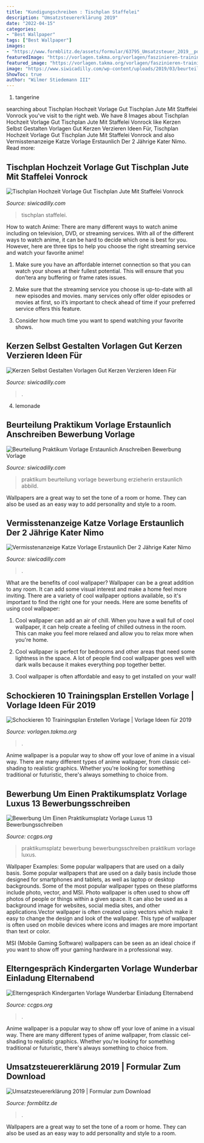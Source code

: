 ```yaml
---
title: "Kundigungschreiben : Tischplan Staffelei"
description: "Umsatzsteuererklärung 2019"
date: "2022-04-15"
categories:
- "Best Wallpaper"
tags: ["Best Wallpaper"]
images:
- "https://www.formblitz.de/assets/formular/63795_Umsatzsteuer_2019__pdf.jpg"
featuredImage: "https://vorlagen.takma.org/vorlagen/faszinieren-trainingsplan-erstellen-vorlage-487243-737x492.jpg"
featured_image: "https://vorlagen.takma.org/vorlagen/faszinieren-trainingsplan-erstellen-vorlage-487243-737x492.jpg"
image: "https://www.siwicadilly.com/wp-content/uploads/2019/03/beurteilung-praktikum-vorlage-erstaunlich-anschreiben-bewerbung-vorlage-erzieherin-abbild-der-beurteilung-praktikum-vorlage-756x1024.jpg"
ShowToc: true
author: "Wilmer Stiedemann III"
---
```



1. tangerine 

	

		
searching about Tischplan Hochzeit Vorlage Gut Tischplan Jute Mit Staffelei Vonrock you've visit to the right web. We have 8 Images about Tischplan Hochzeit Vorlage Gut Tischplan Jute Mit Staffelei Vonrock like Kerzen Selbst Gestalten Vorlagen Gut Kerzen Verzieren Ideen Für, Tischplan Hochzeit Vorlage Gut Tischplan Jute Mit Staffelei Vonrock and also Vermisstenanzeige Katze Vorlage Erstaunlich Der 2 Jährige Kater Nimo. Read more:
		
    
## Tischplan Hochzeit Vorlage Gut Tischplan Jute Mit Staffelei Vonrock

<img loading=lazy src="https://www.siwicadilly.com/wp-content/uploads/2019/03/tischplan-hochzeit-vorlage-gut-tischplan-jute-mit-staffelei-vonrock-der-tischplan-hochzeit-vorlage.jpg" onerror="this.onerror=null;this.src='https://tse3.mm.bing.net/th?id=OIP.B0hLpROETWKMRaPz_S0JQwHaLH&amp;pid=15.1';" alt="Tischplan Hochzeit Vorlage Gut Tischplan Jute Mit Staffelei Vonrock">

_Source: siwicadilly.com_

>tischplan staffelei. 

	

How to watch Anime: There are many different ways to watch anime including on television, DVD, or streaming services.
With all of the different ways to watch anime, it can be hard to decide which one is best for you. However, here are three tips to help you choose the right streaming service and watch your favorite anime!
1. Make sure you have an affordable internet connection so that you can watch your shows at their fullest potential. This will ensure that you don’tera any buffering or frame rates issues.

2. Make sure that the streaming service you choose is up-to-date with all new episodes and movies. many services only offer older episodes or movies at first, so it’s important to check ahead of time if your preferred service offers this feature.

3. Consider how much time you want to spend watching your favorite shows.

    
## Kerzen Selbst Gestalten Vorlagen Gut Kerzen Verzieren Ideen Für

<img loading=lazy src="https://www.siwicadilly.com/wp-content/uploads/2019/03/kerzen-selbst-gestalten-vorlagen-gut-kerzen-verzieren-ideen-fur-kirchliche-anlasse-bastelbuch-der-kerzen-selbst-gestalten-vorlagen-708x1024.jpg" onerror="this.onerror=null;this.src='https://tse4.mm.bing.net/th?id=OIP.9f246W66u4rY6kjZgnx7FQHaKt&amp;pid=15.1';" alt="Kerzen Selbst Gestalten Vorlagen Gut Kerzen Verzieren Ideen Für">

_Source: siwicadilly.com_

>. 

	

4. lemonade 

    
## Beurteilung Praktikum Vorlage Erstaunlich Anschreiben Bewerbung Vorlage

<img loading=lazy src="https://www.siwicadilly.com/wp-content/uploads/2019/03/beurteilung-praktikum-vorlage-erstaunlich-anschreiben-bewerbung-vorlage-erzieherin-abbild-der-beurteilung-praktikum-vorlage-756x1024.jpg" onerror="this.onerror=null;this.src='https://tse1.mm.bing.net/th?id=OIP.qnWbfjky5bq4B26CLF7N5QHaKC&amp;pid=15.1';" alt="Beurteilung Praktikum Vorlage Erstaunlich Anschreiben Bewerbung Vorlage">

_Source: siwicadilly.com_

>praktikum beurteilung vorlage bewerbung erzieherin erstaunlich abbild. 

	

Wallpapers are a great way to set the tone of a room or home. They can also be used as an easy way to add personality and style to a room.

    
## Vermisstenanzeige Katze Vorlage Erstaunlich Der 2 Jährige Kater Nimo

<img loading=lazy src="https://www.siwicadilly.com/wp-content/uploads/2019/03/vermisstenanzeige-katze-vorlage-erstaunlich-der-2-jahrige-kater-nimo-wird-seit-dem-08-07-10-vermisst-der-vermisstenanzeige-katze-vorlage-737x1024.jpg" onerror="this.onerror=null;this.src='https://tse4.mm.bing.net/th?id=OIP.EnzxXPl918QiUwpa6qQXgQHaKS&amp;pid=15.1';" alt="Vermisstenanzeige Katze Vorlage Erstaunlich Der 2 Jährige Kater Nimo">

_Source: siwicadilly.com_

>. 

	

What are the benefits of cool wallpaper?
Wallpaper can be a great addition to any room. It can add some visual interest and make a home feel more inviting. There are a variety of cool wallpaper options available, so it's important to find the right one for your needs. Here are some benefits of using cool wallpaper: 
1. Cool wallpaper can add an air of chill. When you have a wall full of cool wallpaper, it can help create a feeling of chilled outness in the room. This can make you feel more relaxed and allow you to relax more when you're home. 

2. Cool wallpaper is perfect for bedrooms and other areas that need some lightness in the space. A lot of people find cool wallpaper goes well with dark walls because it makes everything pop together better. 

3. Cool wallpaper is often affordable and easy to get installed on your wall!

    
## Schockieren 10 Trainingsplan Erstellen Vorlage | Vorlage Ideen Für 2019

<img loading=lazy src="https://vorlagen.takma.org/vorlagen/faszinieren-trainingsplan-erstellen-vorlage-487243-737x492.jpg" onerror="this.onerror=null;this.src='https://tse3.mm.bing.net/th?id=OIP.16MD-qqi-R2SE1lBs1Sz3gHaE8&amp;pid=15.1';" alt="Schockieren 10 Trainingsplan Erstellen Vorlage | Vorlage Ideen für 2019">

_Source: vorlagen.takma.org_

>. 

	

Anime wallpaper is a popular way to show off your love of anime in a visual way. There are many different types of anime wallpaper, from classic cel-shading to realistic graphics. Whether you're looking for something traditional or futuristic, there's always something to choice from.

    
## Bewerbung Um Einen Praktikumsplatz Vorlage Luxus 13 Bewerbungsschreiben

<img loading=lazy src="https://www.ccgps.org/wp-content/uploads/2018/10/bewerbung-um-einen-praktikumsplatz-vorlage-luxus-13-bewerbungsschreiben-praktikum-muster-der-bewerbung-um-einen-praktikumsplatz-vorlage-751x1024.jpg" onerror="this.onerror=null;this.src='https://tse3.mm.bing.net/th?id=OIP.seA04HZyLZgLf55GdkQ_lwHaKG&amp;pid=15.1';" alt="Bewerbung Um Einen Praktikumsplatz Vorlage Luxus 13 Bewerbungsschreiben">

_Source: ccgps.org_

>praktikumsplatz bewerbung bewerbungsschreiben praktikum vorlage luxus. 

	

Wallpaper Examples: Some popular wallpapers that are used on a daily basis.
Some popular wallpapers that are used on a daily basis include those designed for smartphones and tablets, as well as laptop or desktop backgrounds. Some of the most popular wallpaper types on these platforms include photo, vector, and MSI. 
Photo wallpaper is often used to show off photos of people or things within a given space. It can also be used as a background image for websites, social media sites, and other applications.Vector wallpaper is often created using vectors which make it easy to change the design and look of the wallpaper. This type of wallpaper is often used on mobile devices where icons and images are more important than text or color. 

MSI (Mobile Gaming Software) wallpapers can be seen as an ideal choice if you want to show off your gaming hardware in a professional way.

    
## Elterngespräch Kindergarten Vorlage Wunderbar Einladung Elternabend

<img loading=lazy src="https://www.ccgps.org/wp-content/uploads/2018/10/elterngesprach-kindergarten-vorlage-wunderbar-einladung-elternabend-kita-vorlage-vorlagen-der-elterngesprach-kindergarten-vorlage-726x1024.jpg" onerror="this.onerror=null;this.src='https://tse2.mm.bing.net/th?id=OIP.aIiu81A-U4-8BXc992-GJgHaKc&amp;pid=15.1';" alt="Elterngespräch Kindergarten Vorlage Wunderbar Einladung Elternabend">

_Source: ccgps.org_

>. 

	

Anime wallpaper is a popular way to show off your love of anime in a visual way. There are many different types of anime wallpaper, from classic cel-shading to realistic graphics. Whether you're looking for something traditional or futuristic, there's always something to choice from.

    
## Umsatzsteuererklärung 2019 | Formular Zum Download

<img loading=lazy src="https://www.formblitz.de/assets/formular/63795_Umsatzsteuer_2019__pdf.jpg" onerror="this.onerror=null;this.src='https://tse2.mm.bing.net/th?id=OIP.m07DLHbxv14HUo6Tathy5AHaJu&amp;pid=15.1';" alt="Umsatzsteuererklärung 2019 | Formular zum Download">

_Source: formblitz.de_

>. 

	

Wallpapers are a great way to set the tone of a room or home. They can also be used as an easy way to add personality and style to a room.


